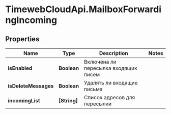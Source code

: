 # TimewebCloudApi.MailboxForwardingIncoming

## Properties

Name | Type | Description | Notes
------------ | ------------- | ------------- | -------------
**isEnabled** | **Boolean** | Включена ли пересылка входящик писем | 
**isDeleteMessages** | **Boolean** | Удалять ли входящие письма | 
**incomingList** | **[String]** | Список адресов для пересылки | 


